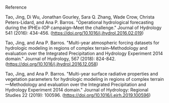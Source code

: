 Reference

Tao, Jing, Di Wu, Jonathan Gourley, Sara Q. Zhang, Wade Crow, Christa Peters-Lidard, and Ana P. Barros. "Operational hydrological forecasting during the IPHEx-IOP campaign–Meet the challenge." Journal of Hydrology 541 (2016): 434-456. (https://doi.org/10.1016/j.jhydrol.2016.02.019)

Tao, Jing, and Ana P. Barros. "Multi-year atmospheric forcing datasets for hydrologic modeling in regions of complex terrain–Methodology and evaluation over the Integrated Precipitation and Hydrology Experiment 2014 domain." Journal of Hydrology, 567 (2018): 824-842. (https://doi.org/10.1016/j.jhydrol.2016.12.058)

Tao, Jing, and Ana P. Barros. "Multi-year surface radiative properties and vegetation parameters for hydrologic modeling in regions of complex terrain—Methodology and evaluation over the Integrated Precipitation and Hydrology Experiment 2014 domain." Journal of Hydrology: Regional Studies 22 (2019): 100596. (https://doi.org/10.1016/j.ejrh.2019.100596)

